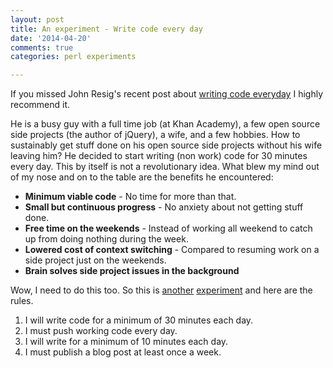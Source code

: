 ```yaml
---
layout: post
title: An experiment - Write code every day
date: '2014-04-20'
comments: true
categories: perl experiments

---
```


If you missed John Resig's recent post about [writing code everyday](http://ejohn.org/blog/write-code-every-day/) I highly recommend it.

He is a busy guy with a full time job (at Khan Academy), a few open source side
projects (the author of jQuery), a wife, and a few hobbies.  How to sustainably
get stuff done on his open source side projects without his wife leaving him?
He decided to start writing (non work) code for 30 minutes every day.  This by
itself is not a revolutionary idea.  What blew my mind out of my nose and on to
the table are the benefits he encountered:

  * **Minimum viable code** - No time for more than that.
  * **Small but continuous progress** - No anxiety about not getting stuff done.
  * **Free time on the weekends** - Instead of working all
    weekend to catch up from doing nothing during the week.
  * **Lowered cost of context switching** - Compared to resuming work on a side project just on the weekends.
  * **Brain solves side project issues in the background**

Wow, I need to do this too.  So this is
[another](http://blog.kablamo.org/2014/03/24/experiments/)
[experiment](http://blog.kablamo.org/2014/01/01/no-dessert-forever/) and here
are the rules.  

  1. I will write code for a minimum of 30 minutes each day.  
  2. I must push working code every day.
  3. I will write for a minimum of 10 minutes each day.  
  4. I must publish a blog post at least once a week.


